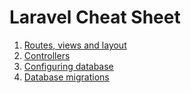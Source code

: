 # Laravel Cheat Sheet

1. [Routes, views and layout](./0002-routes-views.md)
2. [Controllers](./0004-controllers.md)
3. [Configuring database](./0005-database)
4. [Database migrations](./0006-migrations)